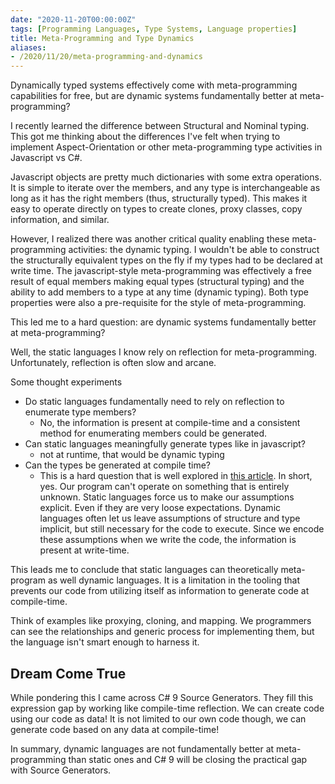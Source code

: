```yaml
---
date: "2020-11-20T00:00:00Z"
tags: [Programming Languages, Type Systems, Language properties]
title: Meta-Programming and Type Dynamics
aliases:
- /2020/11/20/meta-programming-and-dynamics
---
```


Dynamically typed systems effectively come with meta-programming capabilities for free, but are dynamic systems fundamentally better at meta-programming?
<!--more-->

I recently learned the difference between Structural and Nominal typing. This got me thinking about the differences I've felt when trying to implement Aspect-Orientation or other meta-programming type activities in Javascript vs C#.

Javascript objects are pretty much dictionaries with some extra operations. It is simple to iterate over the members, and any type is interchangeable as long as it has the right members (thus, structurally typed). This makes it easy to operate directly on types to create clones, proxy classes, copy information, and similar.

However, I realized there was another critical quality enabling these meta-programming activities: the dynamic typing. I wouldn't be able to construct the structurally equivalent types on the fly if my types had to be declared at write time. The javascript-style meta-programming was effectively a free result of equal members making equal types (structural typing) and the ability to add members to a type at any time (dynamic typing). Both type properties were also a pre-requisite for the style of meta-programming.

This led me to a hard question: are dynamic systems fundamentally better at meta-programming?

Well, the static languages I know rely on reflection for meta-programming. Unfortunately, reflection is often slow and arcane. 

Some thought experiments
- Do static languages fundamentally need to rely on reflection to enumerate type members?
  - No, the information is present at compile-time and a consistent method for enumerating members could be generated.
- Can static languages meaningfully generate types like in javascript?
  - not at runtime, that would be dynamic typing
- Can the types be generated at compile time?
  - This is a hard question that is well explored in [this article](http://lexi-lambda.github.io/blog/2020/01/19/no-dynamic-type-systems-are-not-inherently-more-open/). In short, yes. Our program can't operate on something that is entirely unknown. Static languages force us to make our assumptions explicit. Even if they are very loose expectations. Dynamic languages often let us leave assumptions of structure and type implicit, but still necessary for the code to execute. Since we encode these assumptions when we write the code, the information is present at write-time. 

This leads me to conclude that static languages can theoretically meta-program as well dynamic languages. It is a limitation in the tooling that prevents our code from utilizing itself as information to generate code at compile-time.

Think of examples like proxying, cloning, and mapping. We programmers can see the relationships and generic process for implementing them, but the language isn't smart enough to harness it. 

## Dream Come True

While pondering this I came across C# 9 Source Generators. They fill this expression gap by working like compile-time reflection. We can create code using our code as data! It is not limited to our own code though, we can generate code based on any data at compile-time! 

In summary, dynamic languages are not fundamentally better at meta-programming than static ones and C# 9 will be closing the practical gap with Source Generators.